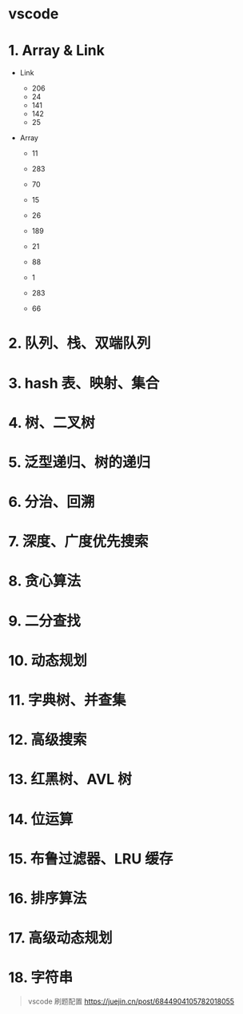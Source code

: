# vscode

# 1. Array & Link

- Link

  - 206
  - 24
  - 141
  - 142
  - 25

- Array

  - 11
  - 283
  - 70
  - 15

  - 26
  - 189
  - 21
  - 88
  - 1
  - 283
  - 66

# 2. 队列、栈、双端队列

# 3. hash 表、映射、集合

# 4. 树、二叉树

# 5. 泛型递归、树的递归

# 6. 分治、回溯

# 7. 深度、广度优先搜索

# 8. 贪心算法

# 9. 二分查找

# 10. 动态规划

# 11. 字典树、并查集

# 12. 高级搜索

# 13. 红黑树、AVL 树

# 14. 位运算

# 15. 布鲁过滤器、LRU 缓存

# 16. 排序算法

# 17. 高级动态规划

# 18. 字符串

> vscode 刷题配置 https://juejin.cn/post/6844904105782018055

